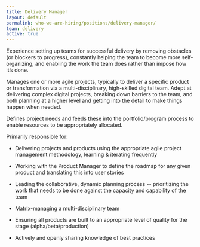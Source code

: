 ```yaml
---
title: Delivery Manager
layout: default
permalink: who-we-are-hiring/positions/delivery-manager/
team: delivery
active: true
---
```


Experience setting up teams for successful delivery by removing
obstacles (or blockers to progress), constantly helping the team to
become more self-organizing, and enabling the work the team does rather
than impose how it’s done.

Manages one or more agile projects, typically to deliver a specific
product or transformation via a multi-disciplinary, high-skilled digital
team. Adept at delivering complex digital projects, breaking down
barriers to the team, and both planning at a higher level and getting
into the detail to make things happen when needed.

Defines project needs and feeds these into the portfolio/program process
to enable resources to be appropriately allocated.

Primarily responsible for:

-   Delivering projects and products using the appropriate agile project
management methodology, learning & iterating frequently

-   Working with the Product Manager to define the roadmap for any given
product and translating this into user stories

-   Leading the collaborative, dynamic planning process -- prioritizing
the work that needs to be done against the capacity and capability
of the team

-   Matrix-managing a multi-disciplinary team

-   Ensuring all products are built to an appropriate level of quality
for the stage (alpha/beta/production)

-   Actively and openly sharing knowledge of best practices

